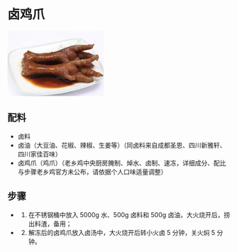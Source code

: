 # 卤鸡爪

![卤鸡爪](../images/卤鸡爪.png)

## 配料

- 卤料
- 卤油（大豆油、花椒、辣椒、生姜等）（同卤料来自成都圣恩、四川新雅轩、四川家佳百味）
- 卤鸡爪（鸡爪）（老乡鸡中央厨房腌制、焯水、卤制、速冻，详细成分、配比与步骤老乡鸡官方未公布，请依据个人口味适量调整）

## 步骤

- 1. 在不锈钢桶中放入 5000g 水、500g 卤料和 500g 卤油，大火烧开后，捞出料渣，备用；
- 2. 解冻后的卤鸡爪放入卤汤中，大火烧开后转小火卤 5 分钟，关火焖 5 分钟。
